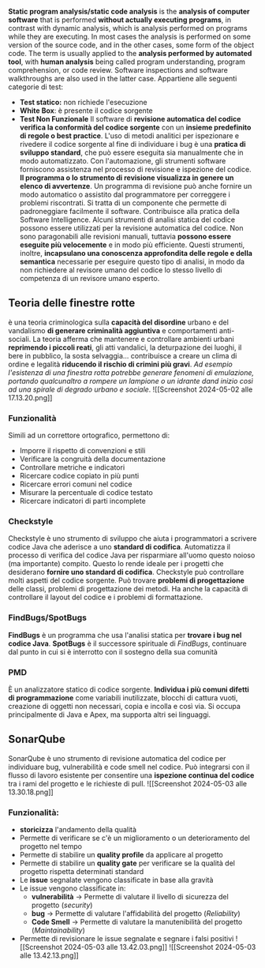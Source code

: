 **Static program analysis/static code analysis** is the **analysis of computer software** that is performed **without actually executing programs**, in contrast with dynamic analysis, which is analysis performed on programs while they are executing. In most cases the analysis is performed on some version of the source code, and in the other cases, some form of the object code.
The term is usually applied to the **analysis performed by automated tool**, with **human analysis** being called program understanding, program comprehension, or code review. Software inspections and software walkthroughs are also used in the latter case.
Appartiene alle seguenti categorie di test:
- **Test statico:** non richiede l'esecuzione
- **White Box**: è presente il codice sorgente
- **Test Non Funzionale**
Il software di **revisione automatica del codice** **verifica la conformità del codice sorgente** con un **insieme predefinito di regole o best practice**. L'uso di metodi analitici per ispezionare e rivedere il codice sorgente al fine di individuare i bug è una **pratica di sviluppo standard**, che può essere eseguita sia manualmente che in modo automatizzato. Con l'automazione, gli strumenti software forniscono assistenza nel processo di revisione e ispezione del codice. **Il programma o lo strumento di revisione visualizza in genere un elenco di avvertenze**. Un programma di revisione può anche fornire un modo automatico o assistito dal programmatore per correggere i problemi riscontrati. Si tratta di un componente che permette di padroneggiare facilmente il software. Contribuisce alla pratica della Software Intelligence.
Alcuni strumenti di analisi statica del codice possono essere utilizzati per la revisione automatica del codice. Non sono paragonabili alle revisioni manuali, tuttavia **possono essere eseguite più velocemente** e in modo più efficiente. Questi strumenti, inoltre, **incapsulano una conoscenza approfondita delle regole e della semantica** necessarie per eseguire questo tipo di analisi, in modo da non richiedere al revisore umano del codice lo stesso livello di competenza di un revisore umano esperto.
## Teoria delle finestre rotte
è una teoria criminologica sulla **capacità del disordine** urbano e del vandalismo **di generare criminalità aggiuntiva** e comportamenti anti-sociali. La teoria afferma che mantenere e controllare ambienti urbani **reprimendo i piccoli reati**, gli atti vandalici, la deturpazione dei luoghi, il bere in pubblico, la sosta selvaggia... contribuisce a creare un clima di ordine e legalità **riducendo il rischio di crimini più gravi**.
*Ad esempio l'esistenza di una finestra rotta potrebbe generare fenomeni di emulazione, portando qualcunaltro a rompere un lampione o un idrante dand inizio così ad una spirale di degrado urbano e sociale*.
![[Screenshot 2024-05-02 alle 17.13.20.png]]
### Funzionalità
Simili ad un correttore ortografico, permettono di:
- Imporre il rispetto di convenzioni e stili
- Verificare la congruità della documentazione
- Controllare metriche e indicatori
- Ricercare codice copiato in più punti
- Ricercare errori comuni nel codice
- Misurare la percentuale di codice testato
- Ricercare indicatori di parti incomplete
### Checkstyle
Checkstyle è uno strumento di sviluppo che aiuta i programmatori a scrivere codice Java che aderisce a uno **standard di codifica**. Automatizza il processo di verifica del codice Java per risparmiare all'uomo questo noioso (ma importante) compito. Questo lo rende ideale per i progetti che desiderano **fornire uno standard di codifica**.
Checkstyle può controllare molti aspetti del codice sorgente. Può trovare **problemi di progettazione** delle classi, problemi di progettazione dei metodi. Ha anche la capacità di controllare il layout del codice e i problemi di formattazione.
### FindBugs/SpotBugs
**FindBugs** è un programma che usa l'analisi statica per **trovare i bug nel codice Java**.
**SpotBugs** è il successore spirituale di *FindBugs*, continuare dal punto in cui si è interrotto con il sostegno della sua comunità
### PMD
È un analizzatore statico di codice sorgente. **Individua i più comuni difetti di programmazione** come variabili inutilizzate, blocchi di cattura vuoti, creazione di oggetti non necessari, copia e incolla e così via. Si occupa principalmente di Java e Apex, ma supporta altri sei linguaggi.
## SonarQube
SonarQube è uno strumento di revisione automatica del codice per individuare bug, vulnerabilità e code smell nel codice. Può integrarsi con il flusso di lavoro esistente per consentire una **ispezione continua del codice** tra i rami del progetto e le richieste di pull.
![[Screenshot 2024-05-03 alle 13.30.18.png]]
### Funzionalità:
- **storicizza** l'andamento della qualità
- Permette di verificare se c'è un miglioramento o un deterioramento del progetto nel tempo
- Permette di stabilire un **quality profile** da applicare al progetto
- Permette di stabilire un **quality gate** per verificare se la qualità del progetto rispetta determinati standard
- Le **issue** segnalate vengono classificate in base alla gravità
- Le issue vengono classificate in:
	- **vulnerabilità** -> Permette di valutare il livello di sicurezza del progetto (_security_)
	- **bug** -> Permette di valutare l'affidabilità del progetto (_Reliability_)
	- **Code Smell** -> Permette di valutare la manutenibilità del progetto (_Maintainability_)
- Permette di revisionare le issue segnalate e segnare i falsi positivi
![[Screenshot 2024-05-03 alle 13.42.03.png]]
![[Screenshot 2024-05-03 alle 13.42.13.png]]
